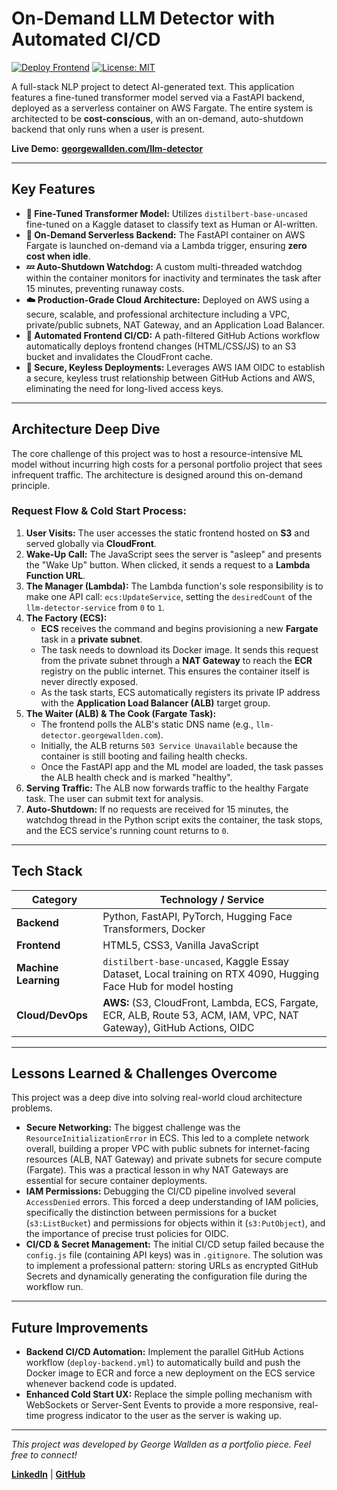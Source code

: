 # On-Demand LLM Detector with Automated CI/CD

[![Deploy Frontend](https://github.com/georgewallden/LLM-Detector/actions/workflows/deploy-frontend.yml/badge.svg)](https://github.com/georgewallden/LLM-Detector/actions/workflows/deploy-frontend.yml)
[![License: MIT](https://img.shields.io/badge/License-MIT-yellow.svg)](https://opensource.org/licenses/MIT)

A full-stack NLP project to detect AI-generated text. This application features a fine-tuned transformer model served via a FastAPI backend, deployed as a serverless container on AWS Fargate. The entire system is architected to be **cost-conscious**, with an on-demand, auto-shutdown backend that only runs when a user is present.

**Live Demo:** [**georgewallden.com/llm-detector**](https://www.georgewallden.com/llm-detector/)

---

## Key Features

*   **🧠 Fine-Tuned Transformer Model:** Utilizes `distilbert-base-uncased` fine-tuned on a Kaggle dataset to classify text as Human or AI-written.
*   **🚀 On-Demand Serverless Backend:** The FastAPI container on AWS Fargate is launched on-demand via a Lambda trigger, ensuring **zero cost when idle**.
*   **💤 Auto-Shutdown Watchdog:** A custom multi-threaded watchdog within the container monitors for inactivity and terminates the task after 15 minutes, preventing runaway costs.
*   **☁️ Production-Grade Cloud Architecture:** Deployed on AWS using a secure, scalable, and professional architecture including a VPC, private/public subnets, NAT Gateway, and an Application Load Balancer.
*   **🤖 Automated Frontend CI/CD:** A path-filtered GitHub Actions workflow automatically deploys frontend changes (HTML/CSS/JS) to an S3 bucket and invalidates the CloudFront cache.
*   **🔐 Secure, Keyless Deployments:** Leverages AWS IAM OIDC to establish a secure, keyless trust relationship between GitHub Actions and AWS, eliminating the need for long-lived access keys.

---

## Architecture Deep Dive

The core challenge of this project was to host a resource-intensive ML model without incurring high costs for a personal portfolio project that sees infrequent traffic. The architecture is designed around this on-demand principle.

### Request Flow & Cold Start Process:
1.  **User Visits:** The user accesses the static frontend hosted on **S3** and served globally via **CloudFront**.
2.  **Wake-Up Call:** The JavaScript sees the server is "asleep" and presents the "Wake Up" button. When clicked, it sends a request to a **Lambda Function URL**.
3.  **The Manager (Lambda):** The Lambda function's sole responsibility is to make one API call: `ecs:UpdateService`, setting the `desiredCount` of the `llm-detector-service` from `0` to `1`.
4.  **The Factory (ECS):**
    *   **ECS** receives the command and begins provisioning a new **Fargate** task in a **private subnet**.
    *   The task needs to download its Docker image. It sends this request from the private subnet through a **NAT Gateway** to reach the **ECR** registry on the public internet. This ensures the container itself is never directly exposed.
    *   As the task starts, ECS automatically registers its private IP address with the **Application Load Balancer (ALB)** target group.
5.  **The Waiter (ALB) & The Cook (Fargate Task):**
    *   The frontend polls the ALB's static DNS name (e.g., `llm-detector.georgewallden.com`).
    *   Initially, the ALB returns `503 Service Unavailable` because the container is still booting and failing health checks.
    *   Once the FastAPI app and the ML model are loaded, the task passes the ALB health check and is marked "healthy".
6.  **Serving Traffic:** The ALB now forwards traffic to the healthy Fargate task. The user can submit text for analysis.
7.  **Auto-Shutdown:** If no requests are received for 15 minutes, the watchdog thread in the Python script exits the container, the task stops, and the ECS service's running count returns to `0`.

---

## Tech Stack

| Category             | Technology / Service                                                                                                   |
| -------------------- | ---------------------------------------------------------------------------------------------------------------------- |
| **Backend**          | Python, FastAPI, PyTorch, Hugging Face Transformers, Docker                                                            |
| **Frontend**         | HTML5, CSS3, Vanilla JavaScript                                                                                        |
| **Machine Learning** | `distilbert-base-uncased`, Kaggle Essay Dataset, Local training on RTX 4090, Hugging Face Hub for model hosting          |
| **Cloud/DevOps**     | **AWS:** (S3, CloudFront, Lambda, ECS, Fargate, ECR, ALB, Route 53, ACM, IAM, VPC, NAT Gateway), GitHub Actions, OIDC |

---

## Lessons Learned & Challenges Overcome

This project was a deep dive into solving real-world cloud architecture problems.
*   **Secure Networking:** The biggest challenge was the `ResourceInitializationError` in ECS. This led to a complete network overall, building a proper VPC with public subnets for internet-facing resources (ALB, NAT Gateway) and private subnets for secure compute (Fargate). This was a practical lesson in why NAT Gateways are essential for secure container deployments.
*   **IAM Permissions:** Debugging the CI/CD pipeline involved several `AccessDenied` errors. This forced a deep understanding of IAM policies, specifically the distinction between permissions for a bucket (`s3:ListBucket`) and permissions for objects within it (`s3:PutObject`), and the importance of precise trust policies for OIDC.
*   **CI/CD & Secret Management:** The initial CI/CD setup failed because the `config.js` file (containing API keys) was in `.gitignore`. The solution was to implement a professional pattern: storing URLs as encrypted GitHub Secrets and dynamically generating the configuration file during the workflow run.

---

## Future Improvements

*   **Backend CI/CD Automation:** Implement the parallel GitHub Actions workflow (`deploy-backend.yml`) to automatically build and push the Docker image to ECR and force a new deployment on the ECS service whenever backend code is updated.
*   **Enhanced Cold Start UX:** Replace the simple polling mechanism with WebSockets or Server-Sent Events to provide a more responsive, real-time progress indicator to the user as the server is waking up.

---

*This project was developed by George Wallden as a portfolio piece. Feel free to connect!*

[**LinkedIn**](https://www.linkedin.com/in/your-profile/) | [**GitHub**](https://github.com/georgewallden)
